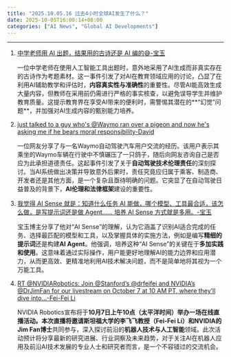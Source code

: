 ```yaml
---
title: "2025.10.05.16 过去4小时全球AI发生了什么？"
date: 2025-10-05T16:00:14+08:00
categories: ["AI News", "Global AI Developments"]
---
```


---

1.  [中学老师用 AI 出题，结果用的古诗还是 AI 编的😅-宝玉](https://x.com/dotey/status/1974727179851427875)

    一位中学老师在使用人工智能工具出题时，意外地采用了AI生成而非真实存在的古诗作为考题素材。这一事件引发了对AI在教育领域应用的讨论，凸显了在利用AI辅助教学和评估时，**内容真实性与准确性**的重要性。尽管AI能高效生成大量内容，但教师在采用前仍需进行严格的事实核查，以避免误导学生并维护教育质量。这提示教育界在享受AI带来的便利时，需警惕其潜在的**“幻觉”问题**，并加强对AI生成内容的甄别能力培养。

2.  [just talked to a guy who's @Waymo ran over a pigeon and now he's asking me if he bears moral responsibility-David](https://x.com/DavidSHolz/status/1974713680509202482)

    一位网友分享了与一名Waymo自动驾驶汽车用户交流的经历。该用户表示其乘坐的Waymo车辆在行驶中不慎碾压了一只鸽子，随后向网友咨询自己是否应为此承担道德责任。这起事件引发了关于**自动驾驶技术伦理责任**的深刻探讨。当AI系统做出决策并导致意外后果时，责任究竟应归属于乘客、制造商、开发者还是其他方面，是一个复杂且亟待明确的问题。它突显了在自动驾驶日益普及的背景下，**AI伦理和法律框架**建设的重要性。

3.  [我觉得 AI Sense 就是：知道什么任务 AI 能做，哪个模型、工具最合适，该怎么做，是写提示词还是做 Agent…… 培养 AI Sense 方式就是多用。-宝玉](https://x.com/dotey/status/1974709860035166630)

    宝玉博主分享了他对“AI Sense”的理解，认为它涵盖了识别AI适合完成的任务、选择最匹配的模型和工具，以及掌握具体的实施方法，例如是编写**精细的提示词**还是构建**AI Agent**。他强调，培养这种“AI Sense”的关键在于**多加实践和使用**。这意味着通过实际操作，用户能更好地理解AI的能力边界和应用潜力，从而更高效、更精准地利用AI技术解决问题，而不是简单地将其视为一个万能工具。

4.  [RT @NVIDIARobotics: Join @Stanford’s @drfeifei and NVIDIA’s @DrJimFan for our livestream on October 7 at 10 AM PT, where they’ll dive into…-Fei-Fei Li](https://x.com/drfeifei/status/1974697387290743210)

    NVIDIA Robotics宣布将于**10月7日上午10点（太平洋时间）**举办一场在线直播活动。本次直播将邀请**斯坦福大学的李飞飞教授（Fei-Fei Li）**和**NVIDIA的Jim Fan博士**共同参与，深入探讨前沿的**机器人技术与人工智能**领域。此次活动预计将分享最新的研究进展、行业洞察及未来趋势，对于关注AI在机器人应用及前沿AI技术发展的专业人士和研究者而言，是一个不容错过的交流机会。